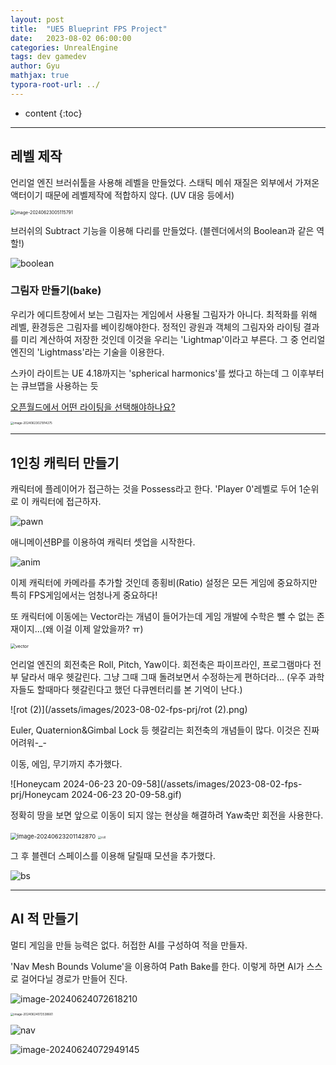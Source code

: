 ```yaml
---
layout: post
title:  "UE5 Blueprint FPS Project"
date:   2023-08-02 06:00:00
categories: UnrealEngine
tags: dev gamedev
author: Gyu
mathjax: true
typora-root-url: ../
---
```


* content
{:toc}

---
## 레벨 제작

언리얼 엔진 브러쉬툴을 사용해 레벨을 만들었다. 스태틱 메쉬 재질은 외부에서 가져온 액터이기 때문에 레벨제작에 적합하지 않다. (UV 대응 등에서)

<img src="/assets/images/2023-08-02-fps-prj/image-20240623005115791.png" alt="image-20240623005115791" style="zoom:50%;" />

브러쉬의 Subtract 기능을 이용해 다리를 만들었다. (블렌더에서의  Boolean과 같은 역할!)

![boolean](/assets/images/2023-08-02-fps-prj/boolean.gif)



### 그림자 만들기(bake)

우리가 에디트창에서 보는 그림자는 게임에서 사용될 그림자가 아니다. 최적화를 위해 레벨, 환경등은 그림자를 베이킹해야한다. 정적인 광원과 객체의 그림자와 라이팅 결과를 미리 계산하여 저장한 것인데 이것을 우리는 'Lightmap'이라고 부른다. 그 중 언리얼 엔진의 'Lightmass'라는 기술을 이용한다.

스카이 라이트는 UE 4.18까지는 'spherical harmonics'를 썼다고 하는데 그 이후부터는 큐브맵을 사용하는 듯

[오픈월드에서 어떤 라이팅을 선택해야하나요?](https://forums.unrealengine.com/t/static-stationary-movable-openworld/138804)

<img src="/assets/images/2023-08-02-fps-prj/image-20240623021914275.png" alt="image-20240623021914275" style="zoom:33%;" />

---

## 1인칭 캐릭터 만들기

캐릭터에 플레이어가 접근하는 것을 Possess라고 한다. 'Player 0'레벨로 두어 1순위로 이 캐릭터에 접근하자.

![pawn](/assets/images/2023-08-02-fps-prj/pawn.png)

애니메이션BP를 이용하여 캐릭터 셋업을 시작한다.

![anim](/assets/images/2023-08-02-fps-prj/anim.gif)

이제 캐릭터에 카메라를 추가할 것인데 종횡비(Ratio) 설정은 모든 게임에 중요하지만 특히 FPS게임에서는 엄청나게 중요하다!

또 캐릭터에 이동에는 Vector라는 개념이 들어가는데 게임 개발에 수학은 뺄 수 없는 존재이지...(왜 이걸 이제 알았을까? ㅠ)

<img src="/assets/images/2023-08-02-fps-prj/vector.png" alt="vector" style="zoom:50%;" />

언리얼 엔진의 회전축은 Roll, Pitch, Yaw이다. 회전축은 파이프라인, 프로그램마다 전부 달라서 매우 헷갈린다. 그냥 그때 그때 돌려보면서 수정하는게 편하더라... (우주 과학자들도 할때마다 헷갈린다고 했던 다큐멘터리를 본 기억이 난다.)

![rot (2)](/assets/images/2023-08-02-fps-prj/rot (2).png)

Euler, Quaternion&Gimbal Lock 등 헷갈리는 회전축의 개념들이 많다. 이것은 진짜 어려워-_-

이동, 에임, 무기까지 추가했다.

![Honeycam 2024-06-23 20-09-58](/assets/images/2023-08-02-fps-prj/Honeycam 2024-06-23 20-09-58.gif)

정확히 땅을 보면 앞으로 이동이 되지 않는 현상을 해결하려 Yaw축만 회전을 사용한다.

<img src="/assets/images/2023-08-02-fps-prj/image-20240623201142870.png" alt="image-20240623201142870" style="zoom:67%;" />

<img src="/assets/images/2023-08-02-fps-prj/roll.png" alt="roll" style="zoom:33%;" />

그 후 블렌더 스페이스를 이용해 달릴때 모션을 추가했다.

![bs](/assets/images/2023-08-02-fps-prj/bs.gif)

---

## AI 적 만들기

멀티 게임을 만들 능력은 없다. 허접한 AI를 구성하여 적을 만들자.

'Nav Mesh Bounds Volume'을 이용하여 Path Bake를 한다. 이렇게 하면 AI가 스스로 걸어다닐 경로가 만들어 진다.

![image-20240624072618210](/assets/images/2023-08-02-fps-prj/image-20240624072618210.png)

<img src="/assets/images/2023-08-02-fps-prj/image-20240624072538661.png" alt="image-20240624072538661" style="zoom: 33%;" />

![nav](/assets/images/2023-08-02-fps-prj/nav.gif)

![image-20240624072949145](/assets/images/2023-08-02-fps-prj/image-20240624072949145.png)
